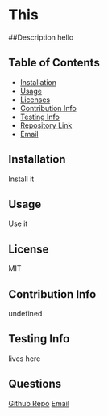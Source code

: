 # This

##Description
hello

## Table of Contents
- [Installation](#installation)
- [Usage](#usage)
- [Licenses](#licenses)
- [Contribution Info](#contributionGuidelines)
- [Testing Info](#tests)
- [Repository Link](#Github)
- [Email](#email)

## Installation
Install it

## Usage
Use it

## License
MIT

## Contribution Info
undefined

## Testing Info
lives here

## Questions
[Github Repo](jakeshmith)
[Email](jakerusmith@gmail.com)

